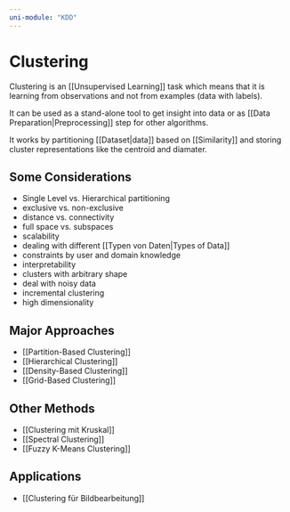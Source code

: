 ```yaml
---
uni-module: "KDD"
---
```

# Clustering

Clustering is an [[Unsupervised Learning]] task which means that it is learning from observations and not from examples (data with labels).

It can be used as a stand-alone tool to get insight into data or as [[Data Preparation|Preprocessing]] step for other algorithms.

It works by partitioning [[Dataset|data]] based on [[Similarity]] and storing cluster representations like the centroid and diamater.

## Some Considerations

- Single Level vs. Hierarchical partitioning
- exclusive vs. non-exclusive
- distance vs. connectivity
- full space vs. subspaces
- scalability
- dealing with different [[Typen von Daten|Types of Data]]
- constraints by user and domain knowledge
- interpretability
- clusters with arbitrary shape
- deal with noisy data
- incremental clustering
- high dimensionality

## Major Approaches

- [[Partition-Based Clustering]]
- [[Hierarchical Clustering]]
- [[Density-Based Clustering]]
- [[Grid-Based Clustering]]

## Other Methods

- [[Clustering mit Kruskal]]
- [[Spectral Clustering]]
- [[Fuzzy K-Means Clustering]]

## Applications

- [[Clustering für Bildbearbeitung]]
